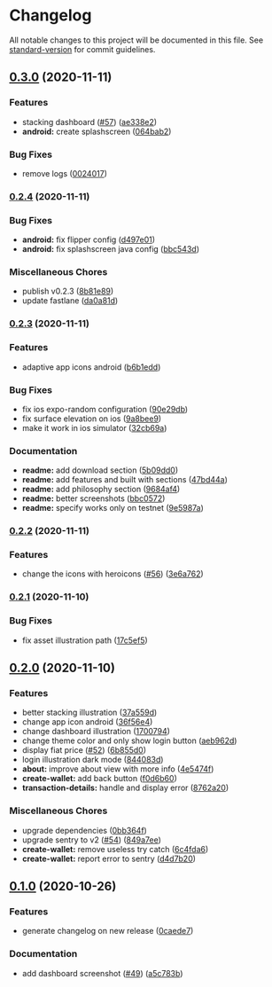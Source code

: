 # Changelog

All notable changes to this project will be documented in this file. See [standard-version](https://github.com/conventional-changelog/standard-version) for commit guidelines.

## [0.3.0](https://github.com/pradel/blockstack-wallet/compare/v0.2.4...v0.3.0) (2020-11-11)

### Features

- stacking dashboard ([#57](https://github.com/pradel/blockstack-wallet/issues/57)) ([ae338e2](https://github.com/pradel/blockstack-wallet/commit/ae338e2d24fe385b47a4bc2f24c595164f356f2a))
- **android:** create splashscreen ([064bab2](https://github.com/pradel/blockstack-wallet/commit/064bab25f42d82386c646cef39f88ac446ae2489))

### Bug Fixes

- remove logs ([0024017](https://github.com/pradel/blockstack-wallet/commit/00240175edd071e3afb675953a0c87ba945d6e79))

### [0.2.4](https://github.com/pradel/blockstack-wallet/compare/v0.2.3...v0.2.4) (2020-11-11)

### Bug Fixes

- **android:** fix flipper config ([d497e01](https://github.com/pradel/blockstack-wallet/commit/d497e0104a34b7f31ea231c03687eff7cdfcce1f))
- **android:** fix splashscreen java config ([bbc543d](https://github.com/pradel/blockstack-wallet/commit/bbc543d0f018d563a7b646836d4a8e9093081f32))

### Miscellaneous Chores

- publish v0.2.3 ([8b81e89](https://github.com/pradel/blockstack-wallet/commit/8b81e899daa3fef176b2f7f05759b1d96b5b34ba))
- update fastlane ([da0a81d](https://github.com/pradel/blockstack-wallet/commit/da0a81df3c2972954c349e4fc60e7f886b833f13))

### [0.2.3](https://github.com/pradel/blockstack-wallet/compare/v0.2.2...v0.2.3) (2020-11-11)

### Features

- adaptive app icons android ([b6b1edd](https://github.com/pradel/blockstack-wallet/commit/b6b1eddacf6ce7899179ea5917837c70d8cd127a))

### Bug Fixes

- fix ios expo-random configuration ([90e29db](https://github.com/pradel/blockstack-wallet/commit/90e29db2db9d50d1295d46590a4e9e8338b14014))
- fix surface elevation on ios ([9a8bee9](https://github.com/pradel/blockstack-wallet/commit/9a8bee96759b5365a3dbd27d7ea41cfef338c900))
- make it work in ios simulator ([32cb69a](https://github.com/pradel/blockstack-wallet/commit/32cb69a350bed56d793d7951130105e8380030ba))

### Documentation

- **readme:** add download section ([5b09dd0](https://github.com/pradel/blockstack-wallet/commit/5b09dd0e9cda519315de0e5e90f9c8984f696738))
- **readme:** add features and built with sections ([47bd44a](https://github.com/pradel/blockstack-wallet/commit/47bd44aef95edc76c538979c5788d8d37de6c279))
- **readme:** add philosophy section ([9684af4](https://github.com/pradel/blockstack-wallet/commit/9684af4f773fd4cb26ad231c14a34bbe3569b5ca))
- **readme:** better screenshots ([bbc0572](https://github.com/pradel/blockstack-wallet/commit/bbc0572ba43e41cea5643eab00505bf2cfc47936))
- **readme:** specify works only on testnet ([9e5987a](https://github.com/pradel/blockstack-wallet/commit/9e5987a24ddba0477b754a846bf452a432b3ed99))

### [0.2.2](https://github.com/pradel/blockstack-wallet/compare/v0.2.1...v0.2.2) (2020-11-11)

### Features

- change the icons with heroicons ([#56](https://github.com/pradel/blockstack-wallet/issues/56)) ([3e6a762](https://github.com/pradel/blockstack-wallet/commit/3e6a762481e5fe031a36569da25b73f215be7348))

### [0.2.1](https://github.com/pradel/blockstack-wallet/compare/v0.2.0...v0.2.1) (2020-11-10)

### Bug Fixes

- fix asset illustration path ([17c5ef5](https://github.com/pradel/blockstack-wallet/commit/17c5ef54c5f457c1a2e2d3cc4a680c1d2dbf1d24))

## [0.2.0](https://github.com/pradel/blockstack-wallet/compare/v0.1.0...v0.2.0) (2020-11-10)

### Features

- better stacking illustration ([37a559d](https://github.com/pradel/blockstack-wallet/commit/37a559d20218e0ff028007a68fee1d0d5f7d3de3))
- change app icon android ([36f56e4](https://github.com/pradel/blockstack-wallet/commit/36f56e4ef90f35b0e2a8fc13ab5645d9b658203c))
- change dashboard illustration ([1700794](https://github.com/pradel/blockstack-wallet/commit/1700794988ce71485cb42de0f4f2aa61e3a39bd7))
- change theme color and only show login button ([aeb962d](https://github.com/pradel/blockstack-wallet/commit/aeb962d011d26584b754d268479ad93a731d5434))
- display fiat price ([#52](https://github.com/pradel/blockstack-wallet/issues/52)) ([6b855d0](https://github.com/pradel/blockstack-wallet/commit/6b855d090cc21dcf59494c15da019b30eaf32d25))
- login illustration dark mode ([844083d](https://github.com/pradel/blockstack-wallet/commit/844083ddf1a080783cc46154a64006223e250186))
- **about:** improve about view with more info ([4e5474f](https://github.com/pradel/blockstack-wallet/commit/4e5474f9a9569d9703eef7ae3f46393fba9587d7))
- **create-wallet:** add back button ([f0d6b60](https://github.com/pradel/blockstack-wallet/commit/f0d6b60969cd77a4f6d7abe5aa569f2394fc8306))
- **transaction-details:** handle and display error ([8762a20](https://github.com/pradel/blockstack-wallet/commit/8762a201bc46efc911903b0ffd73de8fc4b03061))

### Miscellaneous Chores

- upgrade dependencies ([0bb364f](https://github.com/pradel/blockstack-wallet/commit/0bb364f3fd82e20072062d60f51cfc31a56f91eb))
- upgrade sentry to v2 ([#54](https://github.com/pradel/blockstack-wallet/issues/54)) ([849a7ee](https://github.com/pradel/blockstack-wallet/commit/849a7ee10c0b3ad08b0e43669644a03252fb229a))
- **create-wallet:** remove useless try catch ([6c4fda6](https://github.com/pradel/blockstack-wallet/commit/6c4fda6cb8298067981f53cc9e66eacd36d54ed4))
- **create-wallet:** report error to sentry ([d4d7b20](https://github.com/pradel/blockstack-wallet/commit/d4d7b20dc133ee05c63f9bca9838a521ec7f4309))

## [0.1.0](https://github.com/pradel/blockstack-wallet/compare/v0.0.7...v0.1.0) (2020-10-26)

### Features

- generate changelog on new release ([0caede7](https://github.com/pradel/blockstack-wallet/commit/0caede768c9f32ef7b1c7cf5a25a6fa64547c950))

### Documentation

- add dashboard screenshot ([#49](https://github.com/pradel/blockstack-wallet/issues/49)) ([a5c783b](https://github.com/pradel/blockstack-wallet/commit/a5c783bdeedfbc8367b204e1b5d3fc7fa0d8acc2))
